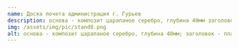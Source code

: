 ```yaml
---
name: Доска почета администрация г. Гурьев
description: основа - композит царапаное серебро, глубина 40мм заголовок - пластик роумарк зеркальный золото, подложка пленка 026 или 312; герб города - оргстекло прозрачное 3мм, 2 стекла дистанционные держатели со светодиодной подсветкой, шапка объемная, пластик ПВХ, пленка 031
img: /assets/img/pic/stand8.png
alt: основа - композит царапаное серебро, глубина 40мм; заголовок - пластик роумарк зеркальный золото, подложка пленка 026 или 312 герб города - оргстекло прозрачное 3мм, 2 стекла, дистанционные держатели со светодиодной подсветкой, шапка объемная, пластик ПВХ, пленка 031
---
```

